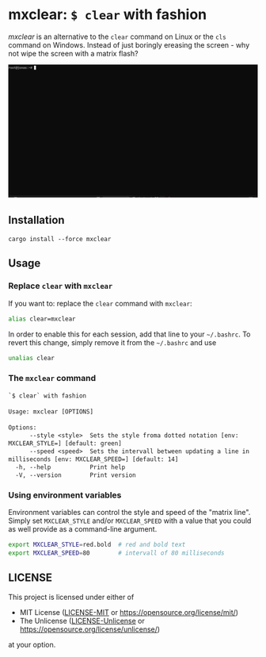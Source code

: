 # mxclear: `$ clear` with fashion

*mxclear* is an alternative to the `clear` command on Linux or the `cls` command
on Windows. Instead of just boringly ereasing the screen - why not wipe the screen
with a matrix flash?

![Example](https://raw.githubusercontent.com/phoenixr-codes/mxclear/master/demo.gif)


## Installation

```console
cargo install --force mxclear
```


## Usage

### Replace `clear` with `mxclear`

If you want to: replace the `clear` command with `mxclear`:

```bash
alias clear=mxclear
```

In order to enable this for each session, add that line to your `~/.bashrc`.
To revert this change, simply remove it from the `~/.bashrc` and use

```bash
unalias clear
```


### The `mxclear` command

```text
`$ clear` with fashion

Usage: mxclear [OPTIONS]

Options:
      --style <style>  Sets the style froma dotted notation [env: MXCLEAR_STYLE=] [default: green]
      --speed <speed>  Sets the intervall between updating a line in milliseconds [env: MXCLEAR_SPEED=] [default: 14]
  -h, --help           Print help
  -V, --version        Print version
```


### Using environment variables

Environment variables can control the style and speed of the "matrix line". Simply set
`MXCLEAR_STYLE` and/or `MXCLEAR_SPEED` with a value that you could as well provide as
a command-line argument.

```bash
export MXCLEAR_STYLE=red.bold  # red and bold text
export MXCLEAR_SPEED=80        # intervall of 80 milliseconds
```


## LICENSE

This project is licensed under either of

* MIT License
  ([LICENSE-MIT](https://github.com/phoenixr-codes/mxclear/blob/main/LICENSE-MIT)
  or https://opensource.org/license/mit/)
* The Unlicense
  ([LICENSE-Unlicense](https://github.com/phoenixr-codes/mxclear/blob/main/LICENSE-Unlicense)
  or https://opensource.org/license/unlicense/)

at your option.




